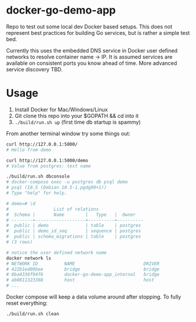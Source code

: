 # docker-go-demo-app
Repo to test out some local dev Docker based setups.  This does not represent best practices for building Go services, but is rather a simple test bed.

Currently this uses the embedded DNS service in Docker user defined networks to resolve container name -> IP.  It is assumed services are available on consistent ports you know ahead of time.  More advanced service discovery TBD.


# Usage

1. Install Docker for Mac/Windows/Linux
2. Git clone this repo into your $GOPATH && cd into it
3. `./build/run.sh up` (first time db startup is spammy)

From another terminal window try some things out:
```sh
curl http://127.0.0.1:5000/
# Hello from demo

curl http://127.0.0.1:5000/demo
# Value from postgres: test name

./build/run.sh dbconsole
# docker-compose exec -u postgres db psql demo
# psql (10.5 (Debian 10.5-1.pgdg90+1))
# Type "help" for help.

# demo=# \d
#                 List of relations
#  Schema |       Name        |   Type   |  Owner
# --------+-------------------+----------+----------
#  public | demo              | table    | postgres
#  public | demo_id_seq       | sequence | postgres
#  public | schema_migrations | table    | postgres
# (3 rows)

# notice the user defined network name
docker network ls
# NETWORK ID          NAME                          DRIVER              SCOPE
# 422b1ed09bee        bridge                        bridge              local
# 0ba4336f94f6        docker-go-demo-app_internal   bridge              local
# ab0811323388        host                          host                local
# ...
```

Docker compose will keep a data volume around after stopping.  To fully reset everything:
```sh
./build/run.sh clean
```
